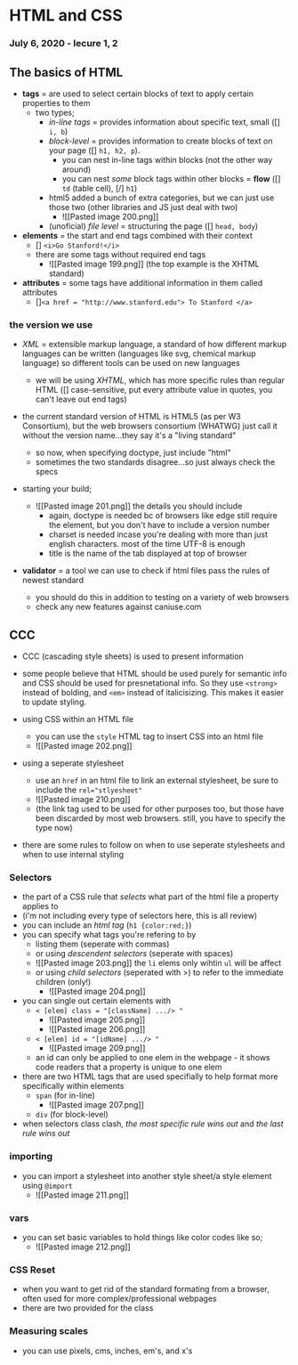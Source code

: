 # HTML and CSS
###  July 6, 2020 - lecure 1, 2

## The basics of HTML
- **tags** = are used to select certain blocks of text to apply certain properties to them
	- two types;
		- *in-line tags* = provides information about specific text, small ([] `i, b`)
		- *block-level* = provides information to create blocks of text on your page ([] `h1, h2, p`). 
			- you can nest in-line tags within blocks (not the other way around)
			- you can nest *some* block tags within other blocks = **flow** ([] `td` (table cell), [/] `h1`)
		- html5 added a bunch of extra categories, but we can just use those two (other libraries and JS just deal with two)
			- ![[Pasted image 200.png]]
		- (unoficial) *file level* = structuring the page ([] `head, body`)
- **elements** = the start and end tags combined with their context
	- [] `<i>Go Stanford!</i>`
	- there are some tags without required end tags
		- ![[Pasted image 199.png]] (the top example is the XHTML standard)
- **attributes** = some tags have additional information in them called attributes
	- []`<a href = "http://www.stanford.edu"> To Stanford </a>`

### the version we use
- *XML* = extensible markup language, a standard of how different markup languages can be written (languages like svg, chemical markup language) so different tools can be used on new languages
	- we will be using *XHTML*, which has more specific rules than regular HTML ([] case-sensitive, put every attribute value in quotes, you can't leave out end tags)
- the current standard version of HTML is HTML5 (as per W3 Consortium), but the web browsers consortium (WHATWG) just call it without the version name...they say it's a "living standard"
	- so now, when specifying doctype, just include "html"
	- sometimes the two standards disagree...so just always check the specs

- starting your build;
	- ![[Pasted image 201.png]] the details you should include
		- again, doctype is needed bc of browsers like edge still require the element, but you don't have to include a version number
		- charset is needed incase you're dealing with more than just english characters. most of the time UTF-8 is enough
		- title is the name of the tab displayed at top of browser
- **validator** = a tool we can use to check if html files pass the rules of newest standard
	- you should do this in addition to testing on a variety of web browsers
	- check any new features against caniuse.com


## CCC
- CCC (cascading style sheets) is used to present information
- some people believe that HTML should be used purely for semantic info and CSS should be used for presnetational info. So they use `<strong>` instead of bolding, and `<em>` instead of italicisizing. This makes it easier to update styling.


- using CSS within an HTML file
	- you can use the `style` HTML tag to insert CSS into an html file
	- ![[Pasted image 202.png]]
- using a seperate stylesheet
	- use an `href` in an html file to link an external stylesheet, be sure to include the `rel="stlyesheet"`
	- ![[Pasted image 210.png]]
	- (the link tag used to be used for other purposes too, but those have been discarded by most web browsers. still, you have to specify the type now)
- there are some rules to follow on when to use seperate stylesheets and when to use internal styling


### Selectors
- the part of a CSS rule that *selects* what part of the html file a property applies to 
- (i'm not including every type of selectors here, this is all review)
- you can include an *html tag* (`h1 {color:red;}`)
- you can specify what tags you're refering to by 
	- listing them (seperate with commas)
	- or using *descendent selectors* (seperate with spaces)
	- ![[Pasted image 203.png]] the `li` elems only wihtin `ul` will be affect
	- or using *child selectors* (seperated with >) to refer to the immediate children (only!)
		- ![[Pasted image 204.png]]
- you can single out certain elements with
	- `< [elem] class = "[className] .../> "`
		- ![[Pasted image 205.png]]
		- ![[Pasted image 206.png]]
	- `< [elem] id = "[idName] .../> "`
		- ![[Pasted image 209.png]]
	- an id can only be applied to one elem in the webpage - it shows code readers that a property is unique to one elem
- there are two HTML tags that are used specifially to help format more specifically within elements
	- `span` (for in-line)
		- ![[Pasted image 207.png]]
	- `div` (for block-level)
- when selectors class clash, *the most specific rule wins out* and *the last rule wins out*

### importing
- you can import a stylesheet into another style sheet/a style element using `@import`
	- ![[Pasted image 211.png]]
### vars
- you can set basic variables to hold things like color codes like so;
	- ![[Pasted image 212.png]]
### CSS Reset
- when you want to get rid of the standard formating from a browser, often used for more complex/professional webpages
- there are two provided for the class


### Measuring scales
- you can use pixels, cms, inches, em's, and x's















